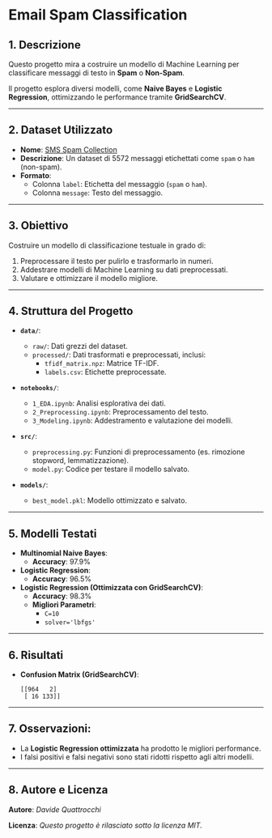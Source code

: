 # Email Spam Classification

## 1. Descrizione
Questo progetto mira a costruire un modello di Machine Learning per classificare messaggi di testo in **Spam** o **Non-Spam**.

Il progetto esplora diversi modelli, come **Naive Bayes** e **Logistic Regression**, ottimizzando le performance tramite **GridSearchCV**.

---

## 2. Dataset Utilizzato
- **Nome**: [SMS Spam Collection](https://archive.ics.uci.edu/ml/datasets/sms+spam+collection)
- **Descrizione**: Un dataset di 5572 messaggi etichettati come `spam` o `ham` (non-spam).
- **Formato**:
  - Colonna `label`: Etichetta del messaggio (`spam` o `ham`).
  - Colonna `message`: Testo del messaggio.

---

## 3. Obiettivo
Costruire un modello di classificazione testuale in grado di:
1. Preprocessare il testo per pulirlo e trasformarlo in numeri.
2. Addestrare modelli di Machine Learning su dati preprocessati.
3. Valutare e ottimizzare il modello migliore.

---

## 4. Struttura del Progetto
- **`data/`**:
  - `raw/`: Dati grezzi del dataset.
  - `processed/`: Dati trasformati e preprocessati, inclusi:
    - `tfidf_matrix.npz`: Matrice TF-IDF.
    - `labels.csv`: Etichette preprocessate.

- **`notebooks/`**:
  - `1_EDA.ipynb`: Analisi esplorativa dei dati.
  - `2_Preprocessing.ipynb`: Preprocessamento del testo.
  - `3_Modeling.ipynb`: Addestramento e valutazione dei modelli.

- **`src/`**:
  - `preprocessing.py`: Funzioni di preprocessamento (es. rimozione stopword, lemmatizzazione).
  - `model.py`: Codice per testare il modello salvato.

- **`models/`**:
  - `best_model.pkl`: Modello ottimizzato e salvato.

---

## 5. Modelli Testati
- **Multinomial Naive Bayes**:
  - **Accuracy**: 97.9%
- **Logistic Regression**:
  - **Accuracy**: 96.5%
- **Logistic Regression (Ottimizzata con GridSearchCV)**:
  - **Accuracy**: 98.3%
  - **Migliori Parametri**:
    - `C=10`
    - `solver='lbfgs'`

---

## 6. Risultati
- **Confusion Matrix (GridSearchCV)**:
  ``` plaintext
  [[964   2]
   [ 16 133]]

---

## 7. Osservazioni:
- La **Logistic Regression ottimizzata** ha prodotto le migliori performance.
- I falsi positivi e falsi negativi sono stati ridotti rispetto agli altri modelli.

---

## 8. Autore e Licenza

**Autore**: *Davide Quattrocchi*

**Licenza**: *Questo progetto è rilasciato sotto la licenza MIT.*
